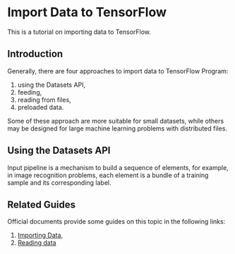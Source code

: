 # Import Data to TensorFlow

This is a tutorial on importing data to TensorFlow.

## Introduction

Generally, there are four approaches to import data to TensorFlow Program:

1. using the Datasets API,
2. feeding,
3. reading from files,
4. preloaded data.

Some of these approach are more suitable for small datasets, while others may
be designed for large machine learning problems with distributed files.

## Using the Datasets API

Input pipeline is a mechanism to build a sequence of elements, for example,
in image recognition problems, each element is a bundle of a training sample
and its corresponding label.



## Related Guides

Official documents provide some guides on this topic in the following links:

1. [Importing Data](https://www.tensorflow.org/programmers_guide/datasets),
2. [Reading data](https://www.tensorflow.org/api_guides/python/reading_data)